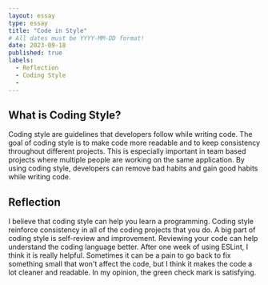 ```yaml
---
layout: essay
type: essay
title: "Code in Style"
# All dates must be YYYY-MM-DD format!
date: 2023-09-18
published: true
labels:
  - Reflection
  - Coding Style
  - 
---
```


## What is Coding Style?

Coding style are guidelines that developers follow while writing code. The goal of coding style is to make code more readable and to keep consistency throughout different projects. This is especially important in team based projects where multiple people are working on the same application. By using coding style, developers can remove bad habits and gain good habits while writing code. 

## Reflection

I believe that coding style can help you learn a programming. Coding style reinforce consistency in all of the coding projects that you do. A big part of coding style is self-review and improvement. Reviewing your code can help understand the coding language better. After one week of using ESLint, I think it is really helpful. Sometimes it can be a pain to go back to fix something small that won't affect the code, but I think it makes the code a lot cleaner and readable. In my opinion, the green check mark is satisfying. 
